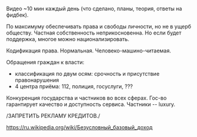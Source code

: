 Видео ~10 мин каждый день (что сделано, планы, теория, ответы на фидбек).

По максимуму обеспечивать права и свободы личности, но не в ущерб обществу. Частная собственность неприкосновенна. Но если будет поддержка, многое можно национализировать.

Кодификация права. Нормальная. Человеко-машино-читаемая.

Обращения граждан к власти:
- классификация по двум осям: срочность и присутствие правонарушения
- 4 центра приёма: 112, полиция, госуслуги, ???

Конкуренция государства и частников во всех сферах. Гос-во гарантирует качество и доступность сервиса. Частники -- luxury.

/ЗАПРЕТИТЬ РЕКЛАМУ КРЕДИТОВ./

https://ru.wikipedia.org/wiki/Безусловный_базовый_доход
